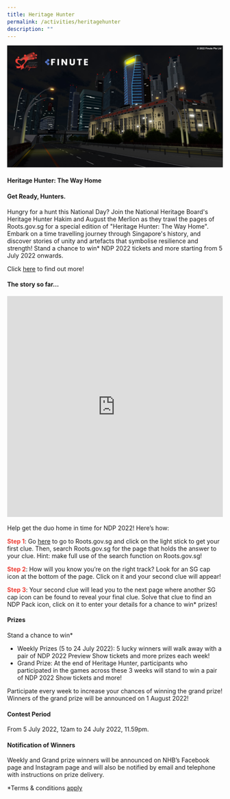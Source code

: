 ```yaml
---
title: Heritage Hunter
permalink: /activities/heritagehunter
description: ""
---
```

![](/images/Finute1.jpg)

#### Heritage Hunter: The Way Home

#### Get Ready, Hunters.

Hungry for a hunt this National Day? Join the National Heritage Board's Heritage Hunter Hakim and August the Merlion as they trawl the pages of Roots.gov.sg for a special edition of "Heritage Hunter: The Way Home". Embark on a time travelling journey through Singapore's history, and discover stories of unity and artefacts that symbolise resilience and strength! Stand a chance to win* NDP 2022 tickets and more starting from 5 July 2022 onwards.

Click <a href="https://www.roots.gov.sg/#?&utm_medium=ndp&utm_source=website&utm_campaign=hh2022-ndp" target="_blank">here</a> to find out more!

#### The story so far…

<iframe width="100%" frameborder="0" height="515" src="https://www.youtube.com/embed/Wh9YKohQab8" title="NDP in Metaverse" frameborder="0" allowfullscreen></iframe>

Help get the duo home in time for NDP 2022! Here’s how:

**<font color="#ee3e35">Step 1</font>**:  Go <a href="https://www.roots.gov.sg/#?&utm_medium=ndp&utm_source=website&utm_campaign=hh2022-ndp" target="_blank">here</a> to go to Roots.gov.sg and click on the light stick to get your first clue. Then, search Roots.gov.sg for the page that holds the answer to your clue.
Hint: make full use of the search function on Roots.gov.sg!

**<font color="#ee3e35">Step 2</font>**:  How will you know you’re on the right track? Look for an SG cap icon at the bottom of the page. Click on it and your second clue will appear!

**<font color="#ee3e35">Step 3</font>**:  Your second clue will lead you to the next page where another SG cap icon can be found to reveal your final clue. Solve that clue to find an NDP Pack icon, click on it to enter your details for a chance to win* prizes!

#### Prizes

Stand a chance to win*

* Weekly Prizes (5 to 24 July 2022): 5 lucky winners will walk away with a pair of NDP 2022 Preview Show tickets and more prizes each week!
* Grand Prize: At the end of Heritage Hunter, participants who participated in the games across these 3 weeks will stand to win a pair of NDP 2022 Show tickets and more!

Participate every week to increase your chances of winning the grand prize! Winners of the grand prize will be announced on 1 August 2022!


#### Contest Period

From 5 July 2022, 12am to 24 July 2022, 11.59pm.

#### Notification of Winners

Weekly and Grand prize winners will be announced on NHB’s Facebook page and Instagram page and will also be notified by email and telephone with instructions on prize delivery.

*Terms & conditions <a href="https://www.roots.gov.sg/-/media/Roots/Files/Heritage-Hunter/Acceptance-of-Terms-and-Conditions-Heritage-Hunter-v30-Lucky-Drawversion-dated-27-June-2022.ashx?la=en&utm_medium=ndpweb&utm_source=web&utm_campaign=hh2022-ndp" target="_blank">apply</a>